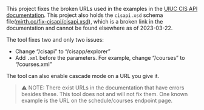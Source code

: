 This project fixes the broken URLs used in the examples in the [UIUC CIS API documentation](https://courses.illinois.edu/cisdocs/api). This project also holds the `cisapi.xsd` schema file([mirth.cc/fix-cisapi/cisapi.xsd](mirth.cc/fix-cisapi/cisapi.xsd)), which is a broken link in the documentation and cannot be found elsewhere as of 2023-03-22. 

The tool fixes two and only two issues:
- Change “/cisapi” to “/cisapp/explorer”
- Add `.xml` before the parameters. For example, change “/courses” to “/courses.xml”

The tool can also enable cascade mode on a URL you give it. 

> ⚠️ NOTE: There exist URLs in the documentation that have errors besides these. This tool does not and will not fix them. One known example is the URL on the schedule/courses endpoint page. 
